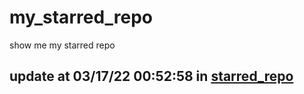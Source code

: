 # my_starred_repo
show me my starred repo

update at 03/17/22 00:52:58 in [starred_repo](./index.html)
---

